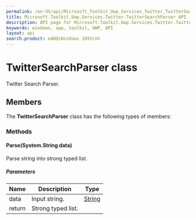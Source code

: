 ```yaml
---
permalink: /en-US/api/Microsoft_Toolkit_Uwp_Services_Twitter_TwitterSearchParser.htm
title: Microsoft.Toolkit.Uwp.Services.Twitter.TwitterSearchParser API 
description: API page for Microsoft.Toolkit.Uwp.Services.Twitter.TwitterSearchParser
keywords: windows, app, toolkit, UWP, API
layout: api
search.product: eADQiWindows 10XVcnh
---
```



# TwitterSearchParser class

Twitter Search Parser.

## Members

The **TwitterSearchParser** class has the following types of members:

### Methods

#### Parse(System.String data)

Parse string into strong typed list.

##### Parameters



| Name | Description | Type || --- | --- | --- || data | Input string. | [String](https://msdn.microsoft.com/library/windows/apps/System.String) || return |Strong typed list. |

